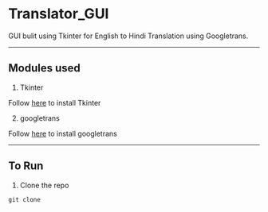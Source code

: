 # Translator_GUI 

GUI bulit using Tkinter for English to Hindi Translation using Googletrans.
<hr>

## Modules used

1) Tkinter

Follow [here](https://tkdocs.com/tutorial/install.html) to install Tkinter

2) googletrans

Follow [here](https://github.com/ssut/py-googletrans) to install googletrans
<hr>
 
 ## To Run
 
 1) Clone the repo
 ```
 git clone 
 ```
